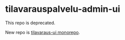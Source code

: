 # tilavarauspalvelu-admin-ui

This repo is deprecated.

New repo is [tilavaraus-ui monorepo](https://github.com/City-of-Helsinki/tilavarauspalvelu-ui).
